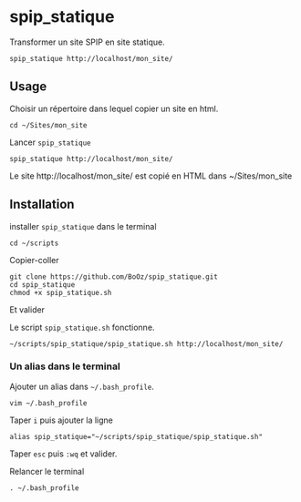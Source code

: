 # spip_statique
Transformer un site SPIP en site statique.
```
spip_statique http://localhost/mon_site/
```

## Usage

Choisir un répertoire dans lequel copier un site en html. 
```
cd ~/Sites/mon_site
```
Lancer `spip_statique`
```
spip_statique http://localhost/mon_site/
```
Le site http://localhost/mon_site/ est copié en HTML dans ~/Sites/mon_site

## Installation

installer `spip_statique` dans le terminal
```
cd ~/scripts
```
Copier-coller
```
git clone https://github.com/BoOz/spip_statique.git
cd spip_statique
chmod +x spip_statique.sh
```
Et valider

Le script `spip_statique.sh` fonctionne.
```
~/scripts/spip_statique/spip_statique.sh http://localhost/mon_site/
```

### Un alias dans le terminal
Ajouter un alias dans `~/.bash_profile`.
```
vim ~/.bash_profile
```
Taper `i` puis ajouter la ligne
```
alias spip_statique="~/scripts/spip_statique/spip_statique.sh"
```
Taper `esc` puis `:wq` et valider.

Relancer le terminal
```
. ~/.bash_profile
```
